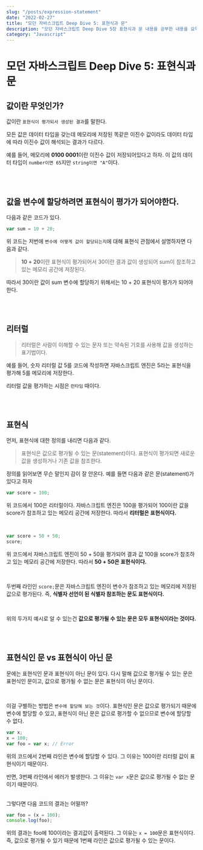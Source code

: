 ```yaml
---
slug: "/posts/expression-statement"
date: "2022-02-27"
title: "모던 자바스크립트 Deep Dive 5: 표현식과 문"
description: "모던 자바스크립트 Deep Dive 5장 표현식과 문 내용을 공부한 내용을 요약했습니다."
category: "Javascript"
---
```


# 모던 자바스크립트 Deep Dive 5: 표현식과 문

## 값이란 무엇인가?

값이란 `표현식이 평가되서 생성된 결과`를 말한다.

모든 값은 데이터 타입을 갖는데 메모리에 저장된 똑같은 이진수 값이라도 데이터 타입에 따라 이진수 값이 해석되는 결과가 다르다.

예를 들어, 메모리에 **0100 0001**이란 이진수 값이 저장되어있다고 하자. 이 값의 데이터 타입이 `number이면 65`지만 `string이면 "A"`이다.

<br />
<br />

## 값을 변수에 할당하려면 표현식이 평가가 되어야한다.

다음과 같은 코드가 있다.

```javascript
var sum = 10 + 20;
```

위 코드는 저번에 `변수에 어떻게 값이 할당되는지`에 대해 표현식 관점에서 설명하자면 다음과 같다.

> **10 + 20**이란 표현식이 평가되어서 30이란 결과 값이 생성되어 sum이 참조하고있는 메모리 공간에 저장된다.

따라서 30이란 값이 sum 변수에 할당하기 위해서는 10 + 20 표현식이 평가가 되어야한다.

<br />
<br />

## 리터럴

> 리터럴은 사람이 이해할 수 있는 문자 또는 약속된 기호를 사용해 값을 생성하는 표기법이다.

예를 들어, 숫자 리터럴 값 5를 코드에 작성하면 자바스크립트 엔진은 5라는 표현식을 평가해 5를 메모리에 저장한다.

리터럴 값을 평가하는 시점은 `런타임` 때이다.

<br />
<br />

## 표현식

먼저, 표현식에 대한 정의를 내리면 다음과 같다.

> 표현식은 값으로 평가될 수 있는 문(statement)이다. 표현식이 평가되면 새로운 값을 생성하거나 기존 값을 참조한다.

정의를 읽어보면 무슨 말인지 감이 잘 안온다. 예를 들면 다음과 같은 문(statement)가 있다고 하자

```javascript
var score = 100;
```

위 코드에서 100은 리터럴이다. 자바스크립트 엔진은 100을 평가되어 100이란 값을 score가 참조하고 있는 메모리 공간에 저장한다. 따라서 **리터럴은 표현식이다.**

<br />

```javascript
var score = 50 + 50;
score;
```

위 코드에서 자바스크립트 엔진이 50 + 50을 평가되어 결과 값 100을 score가 참조하고 있는 메모리 공간에 저장한다. 따라서 **50 + 50은 표현식이다.**

<br/>

두번째 라인인 `score;`문은 자바스크립트 엔진이 변수가 참조하고 있는 메모리에 저장된 값으로 평가된다. 즉, **식별자 선언이 된 식별자 참조하는 문도 표현식이다.**

<br/>

위의 두가지 예시로 알 수 있는건 **값으로 평가될 수 있는 문은 모두 표현식이라는 것이다.**

<br />
<br />

## 표현식인 문 vs 표현식이 아닌 문

문에는 표현식인 문과 표현식이 아닌 문이 있다. 다시 말해 값으로 평가될 수 있는 문은 표현식인 문이고, 값으로 평가될 수 없는 문은 표현식이 아닌 문이다.

<br />

이걸 구별하는 방법은 `변수에 할당해 보는 것`이다. 표현식인 문은 값으로 평가되기 때문에 변수에 할당할 수 있고, 표현식이 아닌 문은 값으로 평가할 수 없으므로 변수에 할당할 수 없다.

```javascript
var x;
x = 100;
var foo = var x; // Error
```

위의 코드에서 2번째 라인은 변수에 할당할 수 있다. 그 이유는 100이란 리터럴 값이 표현식이기 때문이다.

반면, 3번째 라인에서 에러가 발생한다. 그 이유는 `var x`문은 값으로 평가될 수 없는 문이기 때문이다.

<br />
그렇다면 다음 코드의 결과는 어떨까?

```javascript
var foo = (x = 100);
console.log(foo);
```

위의 결과는 foo에 100이라는 결괴값이 출력된다. 그 이유는 `x = 100`문은 표현식이다. 즉, 값으로 평가될 수 있기 때문에 1번째 라인은 값으로 평가될 수 있는 문이다.
